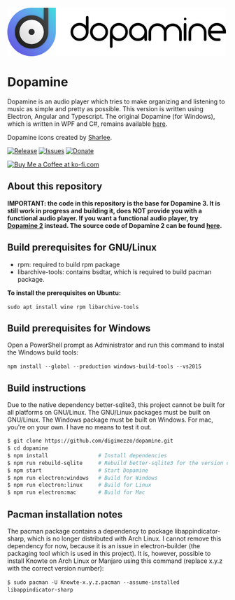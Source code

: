 ![Dopamine](Dopamine.full.png)

# Dopamine

Dopamine is an audio player which tries to make organizing and listening to music as simple and pretty as possible. This version is written using Electron, Angular and Typescript. The original Dopamine (for Windows), which is written in WPF and C#, remains available <a href="https://github.com/digimezzo/dopamine-windows">here</a>.

Dopamine icons created by <a href="https://www.itssharl.ee/">Sharlee</a>.

[![Release](https://img.shields.io/github/release/digimezzo/dopamine.svg?style=flat-square)](https://github.com/digimezzo/dopamine/releases/latest)
[![Issues](https://img.shields.io/github/issues/digimezzo/dopamine.svg?style=flat-square)](https://github.com/digimezzo/dopamine/issues)
[![Donate](https://img.shields.io/badge/Donate-PayPal-green.svg)](https://www.paypal.com/cgi-bin/webscr?cmd=_s-xclick&hosted_button_id=MQALEWTEZ7HX8)

<a href='https://ko-fi.com/S6S11K63U' target='_blank'><img height='36' style='border:0px;height:36px;' src='https://az743702.vo.msecnd.net/cdn/kofi1.png?v=2' border='0' alt='Buy Me a Coffee at ko-fi.com' /></a>

## About this repository

**IMPORTANT: the code in this repository is the base for Dopamine 3. It is still work in progress and building it, does NOT provide you with a functional audio player. If you want a functional audio player, try <a href="https://www.digimezzo.com/content/software/dopamine/">Dopamine 2</a> instead. The source code of Dopamine 2 can be found <a href="https://github.com/digimezzo/dopamine-windows">here</a>.**

## Build prerequisites for GNU/Linux

- rpm: required to build rpm package
- libarchive-tools: contains bsdtar, which is required to build pacman package.

**To install the prerequisites on Ubuntu:**

`sudo apt install wine rpm libarchive-tools`

## Build prerequisites for Windows

Open a PowerShell prompt as Administrator and run this command to instal the Windows build tools:

`npm install --global --production windows-build-tools --vs2015`

## Build instructions

Due to the native dependency better-sqlite3, this project cannot be built for all platforms on GNU/Linux. The GNU/Linux packages must be built on GNU/Linux. The Windows package must be built on Windows. For mac, you're on your own. I have no means to test it out.

```bash
$ git clone https://github.com/digimezzo/dopamine.git
$ cd dopamine
$ npm install                # Install dependencies
$ npm run rebuild-sqlite     # Rebuild better-sqlite3 for the version of node.js which is used by Electron
$ npm start                  # Start Dopamine
$ npm run electron:windows   # Build for Windows
$ npm run electron:linux     # Build for Linux
$ npm run electron:mac       # Build for Mac
```

## Pacman installation notes

The pacman package contains a dependency to package libappindicator-sharp, which is no longer distributed with Arch Linux. I cannot remove this dependency for now, because it is an issue in electron-builder (the packaging tool which is used in this project). It is, however, possible to install Knowte on Arch Linux or Manjaro using this command (replace x.y.z with the correct version number): 

`$ sudo pacman -U Knowte-x.y.z.pacman --assume-installed libappindicator-sharp`
